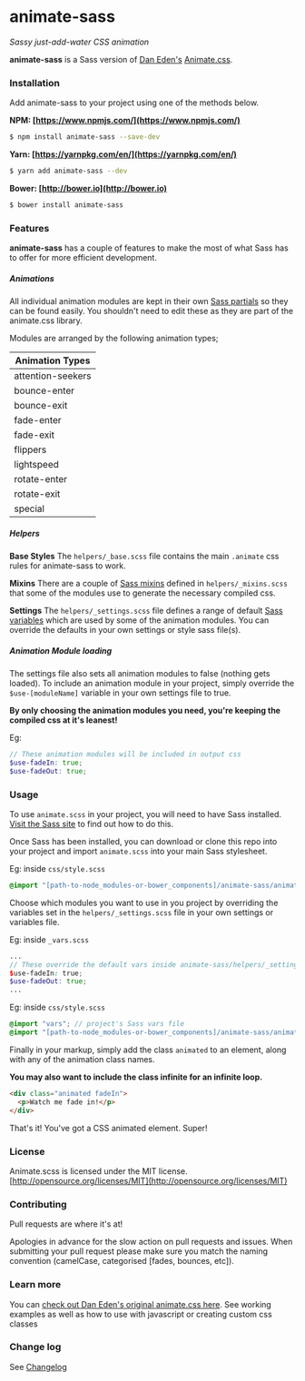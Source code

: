 # animate-sass

_*Sassy just-add-water CSS animation*_

**animate-sass** is a Sass version of [Dan Eden's](https://github.com/daneden) [Animate.css](https://daneden.me/animate/).

### Installation

Add animate-sass to your project using one of the methods below.

**NPM: [https://www.npmjs.com/](https://www.npmjs.com/)**

```bash
$ npm install animate-sass --save-dev
```

**Yarn: [https://yarnpkg.com/en/](https://yarnpkg.com/en/)**

```bash
$ yarn add animate-sass --dev
```

**Bower: [http://bower.io](http://bower.io)**

```bash
$ bower install animate-sass
```

### Features

**animate-sass** has a couple of features to make the most of what Sass has to offer for more efficient development.

##### Animations

All individual animation modules are kept in their own [Sass partials](http://sass-lang.com/documentation/file.SASS_REFERENCE.html#partials) so they can be found easily. You shouldn't need to edit these as they are part of the animate.css library.

Modules are arranged by the following animation types;

| Animation Types   |
| ----------------- |
| attention-seekers |
| bounce-enter      |
| bounce-exit       |
| fade-enter        |
| fade-exit         |
| flippers          |
| lightspeed        |
| rotate-enter      |
| rotate-exit       |
| special           |

##### Helpers

**Base Styles**
The `helpers/_base.scss` file contains the main `.animate` css rules for animate-sass to work.

**Mixins**
There are a couple of [Sass mixins](http://sass-lang.com/documentation/file.SASS_REFERENCE.html#mixins) defined in `helpers/_mixins.scss` that some of the modules use to generate the necessary compiled css.

**Settings**
The `helpers/_settings.scss` file defines a range of default [Sass variables](http://sass-lang.com/documentation/file.SASS_REFERENCE.html#variables_) which are used by some of the animation modules. You can override the defaults in your own settings or style sass file(s).

##### Animation Module loading

The settings file also sets all animation modules to false (nothing gets loaded).
To include an animation module in your project, simply override the `$use-[moduleName]` variable in your own settings file to true.

**By only choosing the animation modules you need, you're keeping the compiled css at it's leanest!**

Eg:

```scss
// These animation modules will be included in output css
$use-fadeIn: true;
$use-fadeOut: true;
```

### Usage

To use `animate.scss` in your project, you will need to have Sass installed. [Visit the Sass site](http://sass-lang.com/) to find out how to do this.

Once Sass has been installed, you can download or clone this repo into your project and import `animate.scss` into your main Sass stylesheet.

Eg: inside `css/style.scss`

```scss
@import "[path-to-node_modules-or-bower_components]/animate-sass/animate";
```

Choose which modules you want to use in you project by overriding the variables set in the `helpers/_settings.scss` file in your own settings or variables file.

Eg: inside `_vars.scss`

```scss
...
// These override the default vars inside animate-sass/helpers/_settings.scss
$use-fadeIn: true;
$use-fadeOut: true;
...
```

Eg: inside `css/style.scss`

```scss
@import "vars"; // project's Sass vars file
@import "[path-to-node_modules-or-bower_components]/animate-sass/animate";
```

Finally in your markup, simply add the class `animated` to an element, along with any of the animation class names.

**You may also want to include the class infinite for an infinite loop.**

```html
<div class="animated fadeIn">
  <p>Watch me fade in!</p>
</div>
```

That's it! You've got a CSS animated element. Super!

### License

Animate.scss is licensed under the MIT license. [http://opensource.org/licenses/MIT](http://opensource.org/licenses/MIT)

### Contributing

Pull requests are where it's at!

Apologies in advance for the slow action on pull requests and issues. When submitting your pull request please make sure you match the naming convention (camelCase, categorised [fades, bounces, etc]).

### Learn more

You can [check out Dan Eden's original animate.css here](http://daneden.me/animate). See working examples as well as how to use with javascript or creating custom css classes

### Change log

See [Changelog](CHANGELOG.md)
